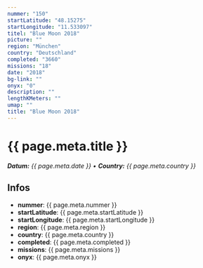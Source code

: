 ```yaml
---
nummer: "150"
startLatitude: "48.15275"
startLongitude: "11.533097"
titel: "Blue Moon 2018"
picture: ""
region: "München"
country: "Deutschland"
completed: "3660"
missions: "18"
date: "2018"
bg-link: ""
onyx: "0"
description: ""
lengthKMeters: ""
umap: ""
title: "Blue Moon 2018"
---
```


# {{ page.meta.title }}
_**Datum:** {{ page.meta.date }} • **Country:** {{ page.meta.country }}_

## Infos
- **nummer**: {{ page.meta.nummer }}
- **startLatitude**: {{ page.meta.startLatitude }}
- **startLongitude**: {{ page.meta.startLongitude }}
- **region**: {{ page.meta.region }}
- **country**: {{ page.meta.country }}
- **completed**: {{ page.meta.completed }}
- **missions**: {{ page.meta.missions }}
- **onyx**: {{ page.meta.onyx }}


